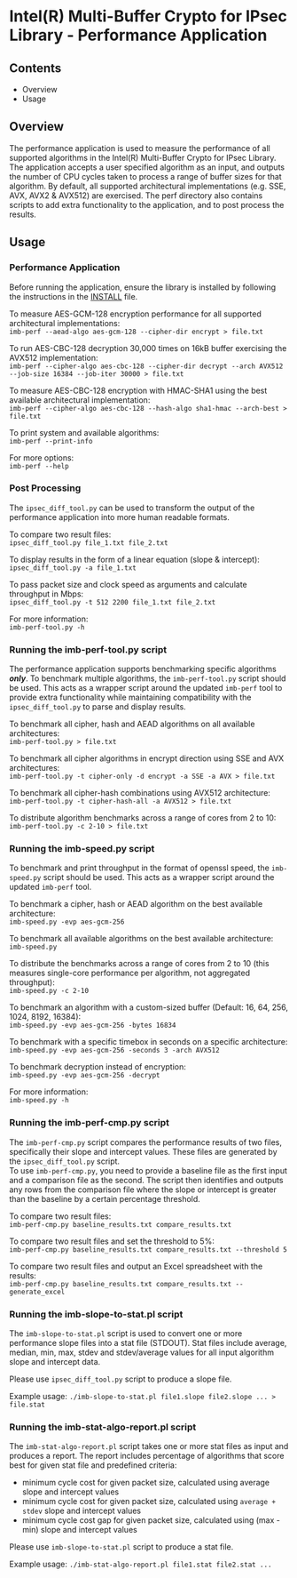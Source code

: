 # Intel(R) Multi-Buffer Crypto for IPsec Library - Performance Application

## Contents

- Overview
- Usage

## Overview
The performance application is used to measure the performance of all supported algorithms in the Intel(R) Multi-Buffer Crypto for IPsec Library.
The application accepts a user specified algorithm as an input, and outputs the number of CPU cycles taken to process a range of buffer sizes for that algorithm.
By default, all supported architectural implementations (e.g. SSE, AVX, AVX2 & AVX512) are exercised. 
The perf directory also contains scripts to add extra functionality to the application, and to post process the results.  

## Usage

### Performance Application
Before running the application, ensure the library is installed by following the instructions
in the [INSTALL](https://github.com/intel/intel-ipsec-mb/blob/main/INSTALL.md#installation) file.  

To measure AES-GCM-128 encryption performance for all supported architectural implementations:  
`imb-perf --aead-algo aes-gcm-128 --cipher-dir encrypt > file.txt`  

To run AES-CBC-128 decryption 30,000 times on 16kB buffer exercising the AVX512 implementation:  
`imb-perf --cipher-algo aes-cbc-128 --cipher-dir decrypt --arch AVX512 --job-size 16384 --job-iter 30000 > file.txt`  

To measure AES-CBC-128 encryption with HMAC-SHA1 using the best available architectural implementation:  
`imb-perf --cipher-algo aes-cbc-128 --hash-algo sha1-hmac --arch-best > file.txt`  

To print system and available algorithms:  
`imb-perf --print-info`  

For more options:  
`imb-perf --help`  

### Post Processing

The `ipsec_diff_tool.py` can be used to transform the output of the performance application into more human readable formats.  

To compare two result files:  
`ipsec_diff_tool.py file_1.txt file_2.txt`  

To display results in the form of a linear equation (slope & intercept):  
`ipsec_diff_tool.py -a file_1.txt`  

To pass packet size and clock speed as arguments and calculate throughput in Mbps:  
 `ipsec_diff_tool.py -t 512 2200 file_1.txt file_2.txt`  

For more information:  
`imb-perf-tool.py -h`  


### Running the imb-perf-tool.py script

The performance application supports benchmarking specific algorithms **_only_**. To benchmark multiple algorithms, the `imb-perf-tool.py` script should be used.
This acts as a wrapper script around the updated `imb-perf` tool to provide extra functionality while maintaining compatibility with the `ipsec_diff_tool.py` to parse and display results.

To benchmark all cipher, hash and AEAD algorithms on all available architectures:   
`imb-perf-tool.py > file.txt`  

To benchmark all cipher algorithms in encrypt direction using SSE and AVX architectures:  
`imb-perf-tool.py -t cipher-only -d encrypt -a SSE -a AVX > file.txt`  

To benchmark all cipher-hash combinations using AVX512 architecture:  
`imb-perf-tool.py -t cipher-hash-all -a AVX512 > file.txt`  

To distribute algorithm benchmarks across a range of cores from 2 to 10:  
`imb-perf-tool.py -c 2-10 > file.txt`  


### Running the imb-speed.py script

To benchmark and print throughput in the format of openssl speed, the `imb-speed.py` script should be used.
This acts as a wrapper script around the updated `imb-perf` tool.  

To benchmark a cipher, hash or AEAD algorithm on the best available architecture:  
`imb-speed.py -evp aes-gcm-256`  

To benchmark all available algorithms on the best available architecture:  
`imb-speed.py`  

To distribute the benchmarks across a range of cores from 2 to 10 (this measures single-core performance 
per algorithm, not aggregated throughput):  
`imb-speed.py -c 2-10`  

To benchmark an algorithm with a custom-sized buffer (Default: 16, 64, 256, 1024, 8192, 16384):  
`imb-speed.py -evp aes-gcm-256 -bytes 16834`  

To benchmark with a specific timebox in seconds on a specific architecture:  
`imb-speed.py -evp aes-gcm-256 -seconds 3 -arch AVX512`  

To benchmark decryption instead of encryption:  
`imb-speed.py -evp aes-gcm-256 -decrypt`  

For more information:  
`imb-speed.py -h`  


### Running the imb-perf-cmp.py script

The `imb-perf-cmp.py` script compares the performance results of two files, specifically their slope and intercept values. 
These files are generated by the `ipsec_diff_tool.py` script.  
To use `imb-perf-cmp.py`, you need to provide a baseline file as the first input and a comparison file as the second. 
The script then identifies and outputs any rows from the comparison file where the slope or intercept is greater than the baseline by a certain percentage threshold.

To compare two result files:  
`imb-perf-cmp.py baseline_results.txt compare_results.txt`  

To compare two result files and set the threshold to 5%:  
`imb-perf-cmp.py baseline_results.txt compare_results.txt --threshold 5`  

To compare two result files and output an Excel spreadsheet with the results:  
`imb-perf-cmp.py baseline_results.txt compare_results.txt --generate_excel`  

### Running the imb-slope-to-stat.pl script

The `imb-slope-to-stat.pl` script is used to convert one or more performance slope files into a stat file (STDOUT).
Stat files include average, median, min, max, stdev and stdev/average values for all input algorithm slope and intercept data.

Please use `ipsec_diff_tool.py` script to produce a slope file.

Example usage:
`./imb-slope-to-stat.pl file1.slope file2.slope ... > file.stat`

### Running the imb-stat-algo-report.pl script

The `imb-stat-algo-report.pl` script takes one or more stat files as input and produces a report.
The report includes percentage of algorithms that score best for given stat file and predefined criteria:
- minimum cycle cost for given packet size, calculated using average slope and intercept values
- minimum cycle cost for given packet size, calculated using `average + stdev` slope and intercept values
- minimum cycle cost gap for given packet size, calculated using (max - min)  slope and intercept values

Please use `imb-slope-to-stat.pl` script to produce a stat file.

Example usage:
`./imb-stat-algo-report.pl file1.stat file2.stat ...`
